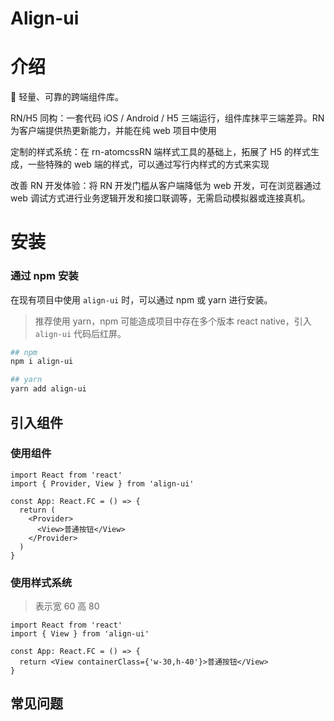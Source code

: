 # Align-ui

# 介绍

🌈 轻量、可靠的跨端组件库。

RN/H5 同构：一套代码 iOS / Android / H5 三端运行，组件库抹平三端差异。RN 为客户端提供热更新能力，并能在纯 web 项目中使用

定制的样式系统：在 rn-atomcssRN 端样式工具的基础上，拓展了 H5 的样式生成，一些特殊的 web 端的样式，可以通过写行内样式的方式来实现

改善 RN 开发体验：将 RN 开发门槛从客户端降低为 web 开发，可在浏览器通过 web 调试方式进行业务逻辑开发和接口联调等，无需启动模拟器或连接真机。


# 安装

### 通过 npm 安装

在现有项目中使用 `align-ui` 时，可以通过 npm 或 yarn 进行安装。

> 推荐使用 yarn，npm 可能造成项目中存在多个版本 react native，引入 `align-ui` 代码后红屏。

```bash
## npm
npm i align-ui

## yarn
yarn add align-ui

```

## 引入组件

### 使用组件

```tsx | pure
import React from 'react'
import { Provider, View } from 'align-ui'

const App: React.FC = () => {
  return (
    <Provider>
      <View>普通按钮</View>
    </Provider>
  )
}
```

### 使用样式系统

> 表示宽 60 高 80

```tsx | pure
import React from 'react'
import { View } from 'align-ui'

const App: React.FC = () => {
  return <View containerClass={'w-30,h-40'}>普通按钮</View>
}
```

## 常见问题